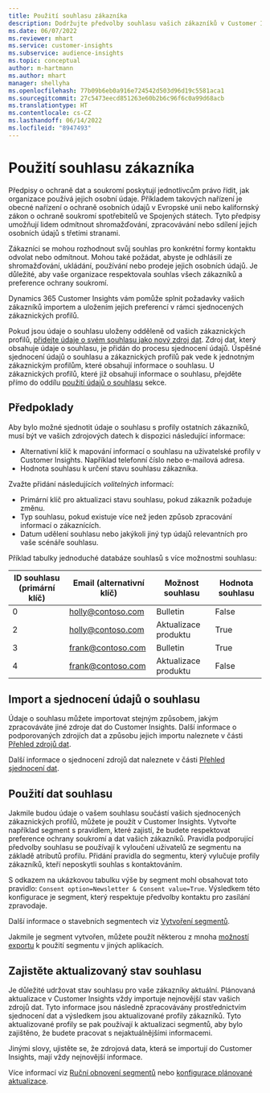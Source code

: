 ```yaml
---
title: Použití souhlasu zákazníka
description: Dodržujte předvolby souhlasu vašich zákazníků v Customer Insights importem údajů o souhlasu.
ms.date: 06/07/2022
ms.reviewer: mhart
ms.service: customer-insights
ms.subservice: audience-insights
ms.topic: conceptual
author: m-hartmann
ms.author: mhart
manager: shellyha
ms.openlocfilehash: 77b09b6eb0a916e724542d503d96d19c5581aca1
ms.sourcegitcommit: 27c5473eecd851263e60b2b6c96f6c0a99d68acb
ms.translationtype: HT
ms.contentlocale: cs-CZ
ms.lasthandoff: 06/14/2022
ms.locfileid: "8947493"
---
```

# <a name="use-customer-consent"></a>Použití souhlasu zákazníka

Předpisy o ochraně dat a soukromí poskytují jednotlivcům právo řídit, jak organizace používá jejich osobní údaje. Příkladem takových nařízení je obecné nařízení o ochraně osobních údajů v Evropské unii nebo kalifornský zákon o ochraně soukromí spotřebitelů ve Spojených státech. Tyto předpisy umožňují lidem odmítnout shromažďování, zpracovávání nebo sdílení jejich osobních údajů s třetími stranami.  

Zákazníci se mohou rozhodnout svůj souhlas pro konkrétní formy kontaktu odvolat nebo odmítnout. Mohou také požádat, abyste je odhlásili ze shromažďování, ukládání, používání nebo prodeje jejich osobních údajů. Je důležité, aby vaše organizace respektovala souhlas všech zákazníků a preference ochrany soukromí.  

Dynamics 365 Customer Insights vám pomůže splnit požadavky vašich zákazníků importem a uložením jejich preferencí v rámci sjednocených zákaznických profilů.

Pokud jsou údaje o souhlasu uloženy odděleně od vašich zákaznických profilů, [přidejte údaje o svém souhlasu jako nový zdroj dat](#import-and-unify-consent-data). Zdroj dat, který obsahuje údaje o souhlasu, je přidán do procesu sjednocení údajů. Úspěšné sjednocení údajů o souhlasu a zákaznických profilů pak vede k jednotným zákaznickým profilům, které obsahují informace o souhlasu. U zákaznických profilů, které již obsahují informace o souhlasu, přejděte přímo do oddílu [použití údajů o souhlasu](#use-consent-data) sekce.

## <a name="prerequisites"></a>Předpoklady

Aby bylo možné sjednotit údaje o souhlasu s profily ostatních zákazníků, musí být ve vašich zdrojových datech k dispozici následující informace:

- Alternativní klíč k mapování informací o souhlasu na uživatelské profily v Customer Insights. Například telefonní číslo nebo e-mailová adresa.
- Hodnota souhlasu k určení stavu souhlasu zákazníka.

Zvažte přidání následujících *volitelných* informací:

- Primární klíč pro aktualizaci stavu souhlasu, pokud zákazník požaduje změnu.
- Typ souhlasu, pokud existuje více než jeden způsob zpracování informací o zákaznících.
- Datum udělení souhlasu nebo jakýkoli jiný typ údajů relevantních pro vaše scénáře souhlasu.

Příklad tabulky jednoduché databáze souhlasů s více možnostmi souhlasu:

|ID souhlasu (primární klíč)   |Email (alternativní klíč)  |Možnost souhlasu  |Hodnota souhlasu  |
|---------|---------|---------|---------|
|0    |  holly@contoso.com       |  Bulletin       |  False       |
|2    |  holly@contoso.com       |  Aktualizace produktu       |  True       |
|3    |  frank@contoso.com       |  Bulletin       | True        |
|4    |  frank@contoso.com       |  Aktualizace produktu       |  False       |

## <a name="import-and-unify-consent-data"></a>Import a sjednocení údajů o souhlasu

Údaje o souhlasu můžete importovat stejným způsobem, jakým zpracováváte jiné zdroje dat do Customer Insights. Další informace o podporovaných zdrojích dat a způsobu jejich importu naleznete v části [Přehled zdrojů dat](data-sources.md).

Další informace o sjednocení zdrojů dat naleznete v části [Přehled sjednocení dat](data-unification.md).

## <a name="use-consent-data"></a>Použití dat souhlasu

Jakmile budou údaje o vašem souhlasu součástí vašich sjednocených zákaznických profilů, můžete je použít v Customer Insights. Vytvořte například segment s pravidlem, které zajistí, že budete respektovat preference ochrany soukromí a dat vašich zákazníků. Pravidla podporující předvolby souhlasu se používají k vyloučení uživatelů ze segmentu na základě atributů profilu. Přidání pravidla do segmentu, který vylučuje profily zákazníků, kteří neposkytli souhlas s kontaktováním.

S odkazem na ukázkovou tabulku výše by segment mohl obsahovat toto pravidlo: `Consent option=Newsletter & Consent value=True`. Výsledkem této konfigurace je segment, který respektuje předvolby kontaktu pro zasílání zpravodaje.

Další informace o stavebních segmentech viz [Vytvoření segmentů](segment-builder.md).

Jakmile je segment vytvořen, můžete použít některou z mnoha [možností exportu](export-destinations.md) k použití segmentu v jiných aplikacích.

## <a name="ensure-updated-consent-status"></a>Zajistěte aktualizovaný stav souhlasu

Je důležité udržovat stav souhlasu pro vaše zákazníky aktuální. Plánovaná aktualizace v Customer Insights vždy importuje nejnovější stav vašich zdrojů dat. Tyto informace jsou následně zpracovávány prostřednictvím sjednocení dat a výsledkem jsou aktualizované profily zákazníků. Tyto aktualizované profily se pak používají k aktualizaci segmentů, aby bylo zajištěno, že budete pracovat s nejaktuálnějšími informacemi.

Jinými slovy, ujistěte se, že zdrojová data, která se importují do Customer Insights, mají vždy nejnovější informace.

Více informací viz [Ruční obnovení segmentů](segments.md#refresh-segments) nebo [konfigurace plánované aktualizace](system.md#schedule-tab).
